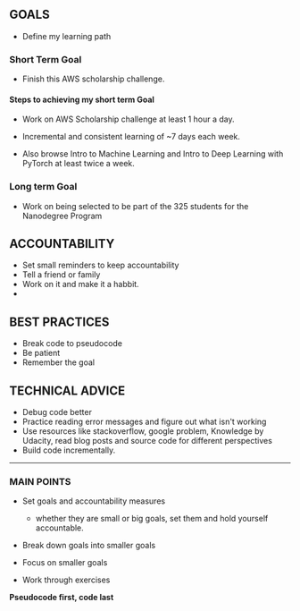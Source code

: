 ## GOALS
* Define my learning path

### Short Term Goal
* Finish this AWS scholarship challenge.

#### Steps to achieving my short term Goal
* Work on AWS Scholarship challenge at least 1 hour a day.
* Incremental and consistent learning of \~7 days each week.

* Also browse Intro to Machine Learning and Intro to
Deep Learning with PyTorch at least twice a week.

### Long term Goal
* Work on being selected to be part of the 325 students
for the Nanodegree Program


## ACCOUNTABILITY
* Set small reminders to keep accountability
* Tell a friend or family
* Work on it and make it a habbit.
*

## BEST PRACTICES
* Break code to pseudocode
* Be patient
* Remember the goal

## TECHNICAL ADVICE
* Debug code better
* Practice reading error messages and figure out what
isn't working
* Use resources like stackoverflow, google problem,
Knowledge by Udacity, read blog posts and source code
for different perspectives
* Build code incrementally.

--------------------------------------------------------
### MAIN POINTS
* Set goals and accountability measures
	* whether they are small or big goals, set them and
	hold yourself accountable.

* Break down goals into smaller goals

* Focus on smaller goals

* Work through exercises

**Pseudocode first, code last**
